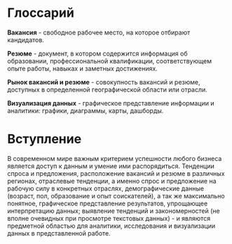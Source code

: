 # Глоссарий

**Вакансия** - свободное рабочее место, на которое отбирают кандидатов.

**Резюме** - документ, в котором содержится информация об образовании, профессиональной квалификации, 
соответствующем опыте работы, навыках и заметных достижениях.

**Рынок вакансий и резюме** - совокупность вакансий и резюме, доступных в определенной географической области или отрасли.

**Визуализация данных** - графическое представление информации и аналитики: графики, диаграммы, карты, дашборды. 

# Вступление

В современном мире важным критерием успешности любого бизнеса является доступ к данным и умение ими распорядиться. 
Тенденции спроса и предложения, расположение вакансий и резюме в различных регионах, отраслевые тенденции, а именно
 спрос и предложение на рабочую силу в конкретных отраслях, демографические данные (возраст, пол, образование и 
 опыт соискателей), а так же максимально понятное, графическое представление результатов, 
 упрощающее интерпретацию данных; выявление тенденций  и закономерностей (не вполне очевидных при просмотре текстовых 
 данных)  - и являются предметной областью для аналитики, исследования и визуализации данных в представленной работе.
